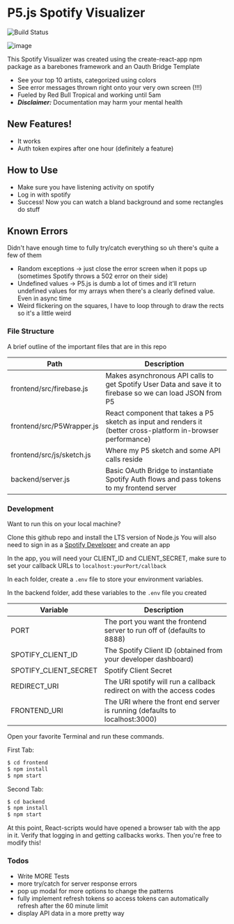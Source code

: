 # P5.js Spotify Visualizer

![Build Status](https://travis-ci.org/joemccann/dillinger.svg?branch=master)

![image](https://i.imgur.com/u9AkCYv.png)


This Spotify Visualizer was created using the create-react-app npm package as a barebones framework and an Oauth Bridge Template
  - See your top 10 artists, categorized using colors
  - See error messages thrown right onto your very own screen (!!!)
  - Fueled by Red Bull Tropical and working until 5am
  - ***Disclaimer:*** Documentation may harm your mental health

## New Features!

  - It works
  - Auth token expires after one hour (definitely a feature)


## How to Use
  - Make sure you have listening activity on spotify
  - Log in with spotify
  - Success! Now you can watch a bland background and some rectangles do stuff


## Known Errors

Didn't have enough time to fully try/catch everything so uh there's quite a few of them

* Random exceptions -> just close the error screen when it pops up (sometimes Spotify throws a 502 error on their side)
* Undefined values -> P5.js is dumb a lot of times and it'll return undefined values for my arrays when there's a clearly defined value. Even in async time
* Weird flickering on the squares, I have to loop through to draw the rects so it's a little weird 


### File Structure

A brief outline of the important files that are in this repo

| Path | Description |
| ------ | ------ |
| frontend/src/firebase.js | Makes asynchronous API calls to get Spotify User Data and save it to firebase so we can load JSON from P5 |
| frontend/src/P5Wrapper.js | React component that takes a P5 sketch as input and renders it (better cross-platform in-browser performance) |
| frontend/src/js/sketch.js | Where my P5 sketch and some API calls reside |
| backend/server.js | Basic OAuth Bridge to instantiate Spotify Auth flows and pass tokens to my frontend server |



### Development

Want to run this on your local machine?

Clone this github repo and install the LTS version of Node.js
You will also need to sign in as a [Spotify Developer](https://developer.spotify.com) and create an app 

In the app, you will need your CLIENT_ID and CLIENT_SECRET, make sure to set your callback URLs to ```localhost:yourPort/callback```

In each folder, create a ```.env``` file to store your environment variables. 

In the backend folder, add these variables to the ```.env``` file you created

| Variable | Description |
| ------ | ------ |
| PORT | The port you want the frontend server to run off of (defaults to 8888) |
| SPOTIFY_CLIENT_ID | The Spotify Client ID (obtained from your developer dashboard) |
|SPOTIFY_CLIENT_SECRET| Spotify Client Secret |
|REDIRECT_URI| The URI spotify will run a callback redirect on with the access codes|
|FRONTEND_URI| The URI where the front end server is running (defaults to localhost:3000)

Open your favorite Terminal and run these commands.

First Tab:
```sh
$ cd frontend
$ npm install
$ npm start

```


Second Tab:
```sh
$ cd backend
$ npm install
$ npm start
```
At this point, React-scripts would have opened a browser tab with the app in it. Verify that logging in and getting callbacks works. Then you're free to modify this!



### Todos

 - Write MORE Tests
 - more try/catch for server response errors 
 - pop up modal for more options to change the patterns
 - fully implement refresh tokens so access tokens can automatically refresh after the 60 minute limit
 - display API data in a more pretty way





